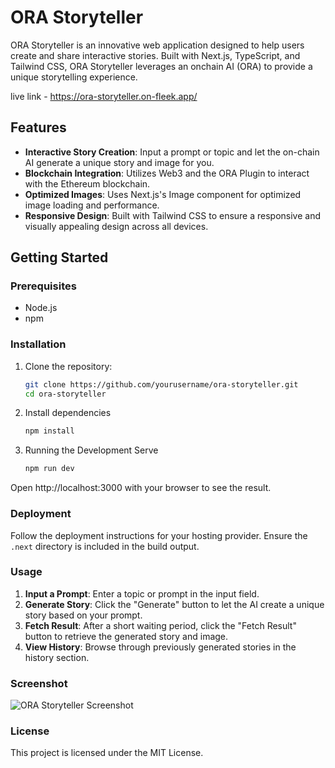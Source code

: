 # ORA Storyteller

ORA Storyteller is an innovative web application designed to help users create and share interactive stories. Built with Next.js, TypeScript, and Tailwind CSS, ORA Storyteller leverages an onchain AI (ORA) to provide a unique storytelling experience.

live link - https://ora-storyteller.on-fleek.app/ 


## Features

- **Interactive Story Creation**: Input a prompt or topic and let the on-chain AI generate a unique story and image for you.
- **Blockchain Integration**: Utilizes Web3 and the ORA Plugin to interact with the Ethereum blockchain.
- **Optimized Images**: Uses Next.js's Image component for optimized image loading and performance.
- **Responsive Design**: Built with Tailwind CSS to ensure a responsive and visually appealing design across all devices.


## Getting Started

### Prerequisites

- Node.js
- npm 

### Installation

1. Clone the repository:
   ```sh
   git clone https://github.com/yourusername/ora-storyteller.git
   cd ora-storyteller

2. Install dependencies
    ```sh
    npm install

3. Running the Development Serve
    ```sh
    npm run dev

Open http://localhost:3000 with your browser to see the result.

### Deployment

Follow the deployment instructions for your hosting provider. Ensure the `.next` directory is included in the build output.

### Usage

1. **Input a Prompt**: Enter a topic or prompt in the input field.
2. **Generate Story**: Click the "Generate" button to let the AI create a unique story based on your prompt.
3. **Fetch Result**: After a short waiting period, click the "Fetch Result" button to retrieve the generated story and image.
4. **View History**: Browse through previously generated stories in the history section.

### Screenshot

![ORA Storyteller Screenshot](public/screenshot.png)

### License

This project is licensed under the MIT License.
